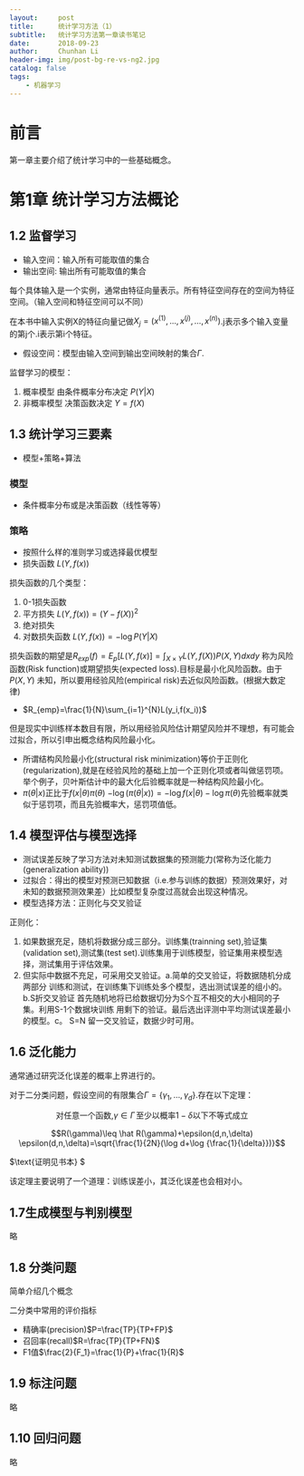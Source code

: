 ```yaml
---
layout:     post
title:      统计学习方法（1）
subtitle:   统计学习方法第一章读书笔记
date:       2018-09-23
author:     Chunhan Li
header-img: img/post-bg-re-vs-ng2.jpg
catalog: false
tags:
    - 机器学习
---
```


# 前言
第一章主要介绍了统计学习中的一些基础概念。
# 第1章 统计学习方法概论
## 1.2 监督学习
- 输入空间：输入所有可能取值的集合
- 输出空间: 输出所有可能取值的集合

每个具体输入是一个实例，通常由特征向量表示。所有特征空间存在的空间为特征空间。（输入空间和特征空间可以不同）

在本书中输入实例X的特征向量记做$X_{j}=(x^{(1)},\dots,x^{(j)},\dots,x^{(n)})$.j表示多个输入变量的第j个.i表示第i个特征。
- 假设空间：模型由输入空间到输出空间映射的集合$\Gamma$.

监督学习的模型：
1. 概率模型 由条件概率分布决定 $P(Y|X)$
2. 非概率模型 决策函数决定 $Y=f(X)$
## 1.3 统计学习三要素
- 模型+策略+算法
### 模型
- 条件概率分布或是决策函数（线性等等）
### 策略
- 按照什么样的准则学习或选择最优模型
- 损失函数 $L(Y,f(x))$

损失函数的几个类型：
1. 0-1损失函数
2. 平方损失 $L(Y,f(x))=(Y-f(X))^2$
3. 绝对损失
4. 对数损失函数 $L(Y,f(x))=-\log P(Y|X)$

损失函数的期望是$R_{exp}(f)=E_p[L(Y,f(x)]=\int_{X \times Y}L(Y,f(X))P(X,Y)d xd y$ 称为风险函数(Risk function)或期望损失(expected loss).目标是最小化风险函数。由于 $P(X,Y)$ 未知，所以要用经验风险(empirical risk)去近似风险函数。(根据大数定律)
- $R_{emp}=\frac{1}{N}\sum_{i=1}^{N}L(y_i,f(x_i))$

但是现实中训练样本数目有限，所以用经验风险估计期望风险并不理想，有可能会过拟合，所以引申出概念结构风险最小化。
- 所谓结构风险最小化(structural risk minimization)等价于正则化(regularization),就是在经验风险的基础上加一个正则化项或者叫做惩罚项。举个例子，贝叶斯估计中的最大化后验概率就是一种结构风险最小化。
- $\pi(\theta|x)\text{正比于}f(x|\theta)\pi(\theta)$
$-\log(\pi(\theta|x))=-\log f(x|\theta)-\log \pi(\theta)$先验概率就类似于惩罚项，而且先验概率大，惩罚项值低。

## 1.4 模型评估与模型选择
- 测试误差反映了学习方法对未知测试数据集的预测能力(常称为泛化能力(generalization ability))
- 过拟合：得出的模型对预测已知数据（i.e.参与训练的数据）预测效果好，对未知的数据预测效果差）比如模型复杂度过高就会出现这种情况。
- 模型选择方法：正则化与交叉验证

正则化：
1. 如果数据充足，随机将数据分成三部分。训练集(trainning set),验证集(validation set),测试集(test set).训练集用于训练模型，验证集用来模型选择，测试集用于评估效果。
2. 但实际中数据不充足，可采用交叉验证。a.简单的交叉验证，将数据随机分成两部分 训练和测试，在训练集下训练处多个模型，选出测试误差的组小的。b.S折交叉验证 首先随机地将已给数据切分为S个互不相交的大小相同的子集。利用S-1个数据块训练 用剩下的验证。最后选出评测中平均测试误差最小的模型。c。 S=N 留一交叉验证，数据少时可用。

## 1.6 泛化能力

通常通过研究泛化误差的概率上界进行的。

对于二分类问题，假设空间的有限集合$\Gamma=\{\gamma_1,\dots,\gamma_d\}$.存在以下定理：

$$ \text{对任意一个函数,}\gamma \in \Gamma\,\text{至少以概率}1- \delta\text{以下不等式成立}$$

$$R(\gamma)\leq \hat R(\gamma)+\epsilon(d,n,\delta)  \epsilon(d,n,\delta)=\sqrt{\frac{1}{2N}(\log d+\log {\frac{1}{\delta}})}$$

$\text{证明见书本} $

该定理主要说明了一个道理：训练误差小，其泛化误差也会相对小。

## 1.7生成模型与判别模型
略

## 1.8 分类问题
简单介绍几个概念

二分类中常用的评价指标
- 精确率(precision)$P=\frac{TP}{TP+FP}$
- 召回率(recall)$R=\frac{TP}{TP+FN}$
- F1值$\frac{2}{F_1}=\frac{1}{P}+\frac{1}{R}$

## 1.9 标注问题

略
## 1.10 回归问题

略

